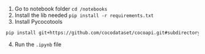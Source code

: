 1. Go to notebook folder `cd /notebooks`
2. Install the lib needed `pip install -r requirements.txt`
3. Install Pycocotools
```bash
pip install git+https://github.com/cocodataset/cocoapi.git#subdirectory=PythonAPI
```
4. Run the `.ipynb` file